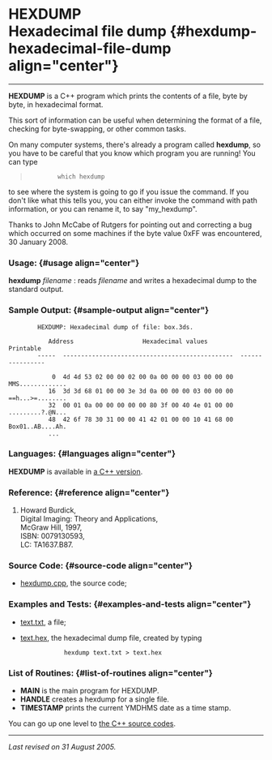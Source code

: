 HEXDUMP\
Hexadecimal file dump {#hexdump-hexadecimal-file-dump align="center"}
=====================

------------------------------------------------------------------------

**HEXDUMP** is a C++ program which prints the contents of a file, byte
by byte, in hexadecimal format.

This sort of information can be useful when determining the format of a
file, checking for byte-swapping, or other common tasks.

On many computer systems, there's already a program called **hexdump**,
so you have to be careful that you know which program you are running!
You can type

> `         which hexdump       `

to see where the system is going to go if you issue the command. If you
don't like what this tells you, you can either invoke the command with
path information, or you can rename it, to say "my\_hexdump".

Thanks to John McCabe of Rutgers for pointing out and correcting a bug
which occurred on some machines if the byte value 0xFF was encountered,
30 January 2008.

### Usage: {#usage align="center"}

 **hexdump** *filename* 
:   reads *filename* and writes a hexadecimal dump to the standard
    output.

### Sample Output: {#sample-output align="center"}


            HEXDUMP: Hexadecimal dump of file: box.3ds.

               Address                   Hexadecimal values                  Printable
            -----  -----------------------------------------------  ----------------

                0  4d 4d 53 02 00 00 02 00 0a 00 00 00 03 00 00 00  MMS.............
               16  3d 3d 68 01 00 00 3e 3d 0a 00 00 00 03 00 00 00  ==h...>=........
               32  00 01 0a 00 00 00 00 00 80 3f 00 40 4e 01 00 00  .........?.@N...
               48  42 6f 78 30 31 00 00 41 42 01 00 00 10 41 68 00  Box01..AB....Ah.
               ...
          

### Languages: {#languages align="center"}

**HEXDUMP** is available in [a C++
version](../../cpp_src/hexdump/hexdump.html).

### Reference: {#reference align="center"}

1.  Howard Burdick,\
    Digital Imaging: Theory and Applications,\
    McGraw Hill, 1997,\
    ISBN: 0079130593,\
    LC: TA1637.B87.

### Source Code: {#source-code align="center"}

-   [hexdump.cpp](hexdump.cpp), the source code;

### Examples and Tests: {#examples-and-tests align="center"}

-   [text.txt](text.txt), a file;
-   [text.hex](text.hex), the hexadecimal dump file, created by typing

                    hexdump text.txt > text.hex
                  

### List of Routines: {#list-of-routines align="center"}

-   **MAIN** is the main program for HEXDUMP.
-   **HANDLE** creates a hexdump for a single file.
-   **TIMESTAMP** prints the current YMDHMS date as a time stamp.

You can go up one level to [the C++ source codes](../cpp_src.html).

------------------------------------------------------------------------

*Last revised on 31 August 2005.*
